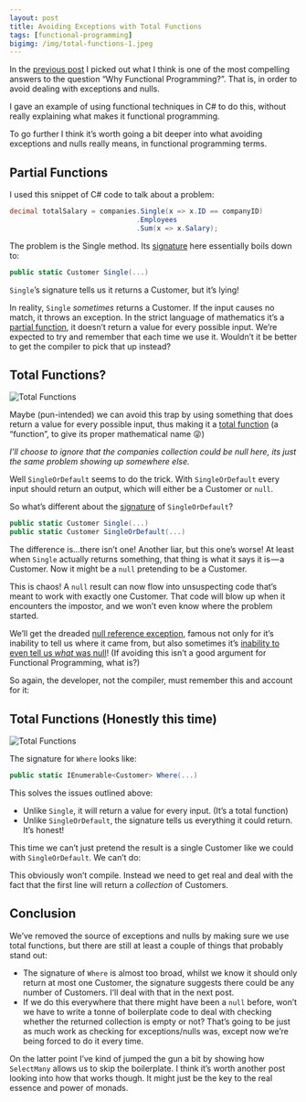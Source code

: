 ```yaml
---
layout: post
title: Avoiding Exceptions with Total Functions
tags: [functional-programming]
bigimg: /img/total-functions-1.jpeg
---
```


In the [previous post](2017-12-02-why-functional-programming/) I picked out what I think is one of the most compelling answers to the question “Why Functional Programming?”. That is, in order to avoid dealing with exceptions and nulls.

I gave an example of using functional techniques in C# to do this, without really explaining what makes it functional programming.

To go further I think it’s worth going a bit deeper into what avoiding exceptions and nulls really means, in functional programming terms.

## Partial Functions

I used this snippet of C# code to talk about a problem:

```C#
decimal totalSalary = companies.Single(x => x.ID == companyID)
                               .Employees
                               .Sum(x => x.Salary);
```

The problem is the Single method. Its [signature](https://msdn.microsoft.com/en-us/library/bb535118%28v=vs.110%29.aspx) here essentially boils down to:

```C#
public static Customer Single(...)
```

`Single`’s signature tells us it returns a Customer, but it’s lying!

In reality, `Single` *sometimes* returns a Customer. If the input causes no match, it throws an exception. In the strict language of mathematics it’s a [partial function](https://en.wikipedia.org/wiki/Partial_function), it doesn’t return a value for every possible input. We’re expected to try and remember that each time we use it. Wouldn’t it be better to get the compiler to pick that up instead?

## Total Functions?

![Total Functions](/img/total-functions-2.png)

Maybe (pun-intended) we can avoid this trap by using something that does return a value for every possible input, thus making it a [total function](https://en.wikipedia.org/wiki/Partial_function#Total_function) (a “function”, to give its proper mathematical name 😜)

*I’ll choose to ignore that the companies collection could be null here, its just the same problem showing up somewhere else.*

Well `SingleOrDefault` seems to do the trick. With `SingleOrDefault` every input should return an output, which will either be a Customer or `null`.

So what’s different about the [signature](https://msdn.microsoft.com/en-us/library/bb549274%28v=vs.110%29.aspx) of `SingleOrDefault`?
```C#
public static Customer Single(...)
public static Customer SingleOrDefault(...)
```

The difference is…there isn’t one! Another liar, but this one’s worse! At least when `Single` actually returns something, that thing is what it says it is — a Customer. Now it might be a `null` pretending to be a Customer.

This is chaos! A `null` result can now flow into unsuspecting code that’s meant to work with exactly one Customer. That code will blow up when it encounters the impostor, and we won’t even know where the problem started.

We’ll get the dreaded [null reference exception](https://msdn.microsoft.com/en-us/library/system.nullreferenceexception%28v=vs.110%29.aspx), famous not only for it’s inability to tell us where it came from, but also sometimes it’s [inability to even tell us *what* was null](https://github.com/dotnet/coreclr/issues/25)! (If avoiding this isn’t a good argument for Functional Programming, what is?)

So again, the developer, not the compiler, must remember this and account for it:

## Total Functions (Honestly this time)

![Total Functions](/img/total-functions-3.png)

The signature for `Where` looks like:

```C#
public static IEnumerable<Customer> Where(...)
```

This solves the issues outlined above:

* Unlike `Single`, it will return a value for every input. (It’s a total function)
* Unlike `SingleOrDefault`, the signature tells us everything it could return. It’s honest!

This time we can’t just pretend the result is a single Customer like we could with `SingleOrDefault`. We can’t do:

This obviously won’t compile. Instead we need to get real and deal with the fact that the first line will return a *collection* of Customers.

## Conclusion

We’ve removed the source of exceptions and nulls by making sure we use total functions, but there are still at least a couple of things that probably stand out:

* The signature of `Where` is almost too broad, whilst we know it should only return at most one Customer, the signature suggests there could be any number of Customers. I’ll deal with that in the next post.
* If we do this everywhere that there might have been a `null` before, won’t we have to write a tonne of boilerplate code to deal with checking whether the returned collection is empty or not? That’s going to be just as much work as checking for exceptions/nulls was, except now we’re being forced to do it every time.

On the latter point I’ve kind of jumped the gun a bit by showing how `SelectMany` allows us to skip the boilerplate. I think it’s worth another post looking into how that works though. It might just be the key to the real essence and power of monads.
